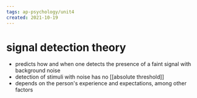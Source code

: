 ```yaml
---
tags: ap-psychology/unit4 
created: 2021-10-19
---
```


# signal detection theory

- predicts how and when one detects the presence of a faint signal with background noise
- detection of stimuli with noise has no [[absolute threshold]]
- depends on the person's experience and expectations, among other factors 
